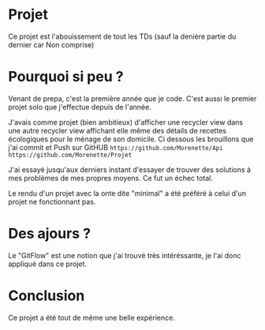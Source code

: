 # Projet
Ce projet est l'abouissement de tout les TDs (sauf la denière partie du dernier car Non comprise)

# Pourquoi si peu ?
Venant de prepa, c'est la première année que je code. C'est aussi le premier projet solo que j'effectue depuis de l'année.

J'avais comme projet (bien ambitieux) d'afficher une recycler view dans une autre recycler view affichant elle même des détails de recettes écologiques pour le ménage de son domicile. Ci dessous les brouillons que j'ai commit et Push sur GitHUB
  ```https://github.com/Morenette/Api```
  ```https://github.com/Morenette/Projet```

J'ai essayé jusqu'aux derniers instant d'essayer de trouver des solutions à mes problèmes de mes propres moyens. Ce fut un échec total.

Le rendu d'un projet avec la onte dite "minimal" a été préféré à celui d'un projet ne fonctionnant pas.

# Des ajours ?

Le "GitFlow" est une notion que j'ai trouvé très intéréssante, je l'ai donc appliqué dans ce projet.


# Conclusion
Ce projet a été tout de même une belle expérience.
